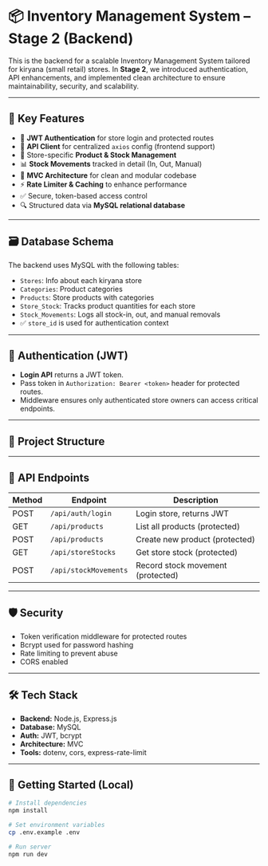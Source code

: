 # 📦 Inventory Management System – Stage 2 (Backend)

This is the backend for a scalable Inventory Management System tailored for kiryana (small retail) stores. In **Stage 2**, we introduced authentication, API enhancements, and implemented clean architecture to ensure maintainability, security, and scalability.

---

## 🚀 Key Features

- 🔐 **JWT Authentication** for store login and protected routes
- 🧠 **API Client** for centralized `axios` config (frontend support)
- 🏬 Store-specific **Product & Stock Management**
- 📊 **Stock Movements** tracked in detail (In, Out, Manual)
- 📁 **MVC Architecture** for clean and modular codebase
- ⚡ **Rate Limiter & Caching** to enhance performance
- ✅ Secure, token-based access control
- 🔍 Structured data via **MySQL relational database**

---

## 🗃️ Database Schema

The backend uses MySQL with the following tables:

- `Stores`: Info about each kiryana store
- `Categories`: Product categories
- `Products`: Store products with categories
- `Store_Stock`: Tracks product quantities for each store
- `Stock_Movements`: Logs all stock-in, out, and manual removals
- ✅ `store_id` is used for authentication context

---

## 🔐 Authentication (JWT)

- **Login API** returns a JWT token.
- Pass token in `Authorization: Bearer <token>` header for protected routes.
- Middleware ensures only authenticated store owners can access critical endpoints.

---

## 📂 Project Structure


---

## 🔄 API Endpoints

| Method | Endpoint               | Description                      |
|--------|------------------------|----------------------------------|
| POST   | `/api/auth/login`      | Login store, returns JWT         |
| GET    | `/api/products`        | List all products (protected)    |
| POST   | `/api/products`        | Create new product (protected)   |
| GET    | `/api/storeStocks`     | Get store stock (protected)      |
| POST   | `/api/stockMovements`  | Record stock movement (protected) |

---

## 🛡️ Security

- Token verification middleware for protected routes
- Bcrypt used for password hashing
- Rate limiting to prevent abuse
- CORS enabled

---

## 🛠️ Tech Stack

- **Backend:** Node.js, Express.js
- **Database:** MySQL
- **Auth:** JWT, bcrypt
- **Architecture:** MVC
- **Tools:** dotenv, cors, express-rate-limit

---

## 🧪 Getting Started (Local)

```bash
# Install dependencies
npm install

# Set environment variables
cp .env.example .env

# Run server
npm run dev
